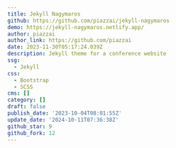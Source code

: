 ```yaml
---
title: Jekyll Nagymaros
github: https://github.com/piazzai/jekyll-nagymaros
demo: https://jekyll-nagymaros.netlify.app/
author: piazzai
author_link: https://github.com/piazzai
date: 2023-11-30T05:17:24.039Z
description: Jekyll theme for a conference website
ssg:
  - Jekyll
css:
  - Bootstrap
  - SCSS
cms: []
category: []
draft: false
publish_date: '2023-10-04T08:01:55Z'
update_date: '2024-10-11T07:36:38Z'
github_star: 9
github_fork: 12
---
```

